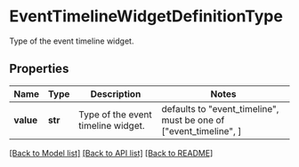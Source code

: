 # EventTimelineWidgetDefinitionType

Type of the event timeline widget.

## Properties

| Name      | Type    | Description                        | Notes                                                             |
| --------- | ------- | ---------------------------------- | ----------------------------------------------------------------- |
| **value** | **str** | Type of the event timeline widget. | defaults to "event_timeline", must be one of ["event_timeline", ] |

[[Back to Model list]](README.md#documentation-for-models) [[Back to API list]](README.md#documentation-for-api-endpoints) [[Back to README]](README.md)
